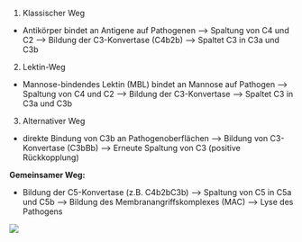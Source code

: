 1. Klassischer Weg
- Antikörper bindet an Antigene auf Pathogenen --> Spaltung von C4 und C2 --> Bildung der C3-Konvertase (C4b2b) --> Spaltet C3 in C3a und C3b

2. Lektin-Weg
- Mannose-bindendes Lektin (MBL) bindet an Mannose auf Pathogen --> Spaltung von C4 und C2 --> Bildung der C3-Konvertase --> Spaltet C3 in C3a und C3b

3. Alternativer Weg
- direkte Bindung von C3b an Pathogenoberflächen --> Bildung von C3-Konvertase (C3bBb) --> Erneute Spaltung von C3 (positive Rückkopplung)


**Gemeinsamer Weg:**
- Bildung der C5-Konvertase (z.B. C4b2bC3b) --> Spaltung von C5 in C5a und C5b --> Bildung des Membranangriffskomplexes (MAC) --> Lyse des Pathogens

![](Pasted%20image%2020250514131326.png)
